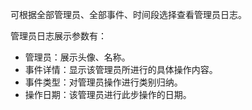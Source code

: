可根据全部管理员、全部事件、时间段选择查看管理员日志。

管理员日志展示参数有：
- 管理员：展示头像、名称。
- 事件详情：显示该管理员所进行的具体操作内容。
- 事件类型：对管理员操作进行类别归纳。
- 操作日期：该管理员进行此步操作的日期。
 
 
